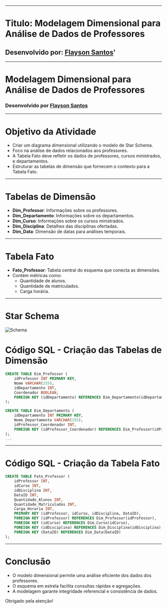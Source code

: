 
---
# Titulo: Modelagem Dimensional para Análise de Dados de Professores
## Desenvolvido por: [Flayson Santos](https://github.com/FlaysonSantos)'
---

# Modelagem Dimensional para Análise de Dados de Professores
### Desenvolvido por [Flayson Santos](https://github.com/FlaysonSantos)

---

# Objetivo da Atividade

- Criar um diagrama dimensional utilizando o modelo de Star Schema.
- Foco na análise de dados relacionados aos professores.
- A Tabela Fato deve refletir os dados de professores, cursos ministrados, e departamentos.
- Estruturar as tabelas de dimensão que fornecem o contexto para a Tabela Fato.

---

# Tabelas de Dimensão

- **Dim_Professor**: Informações sobre os professores.
- **Dim_Departamento**: Informações sobre os departamentos.
- **Dim_Curso**: Informações sobre os cursos ministrados.
- **Dim_Disciplina**: Detalhes das disciplinas ofertadas.
- **Dim_Data**: Dimensão de datas para análises temporais.

---

# Tabela Fato

- **Fato_Professor**: Tabela central do esquema que conecta as dimensões.
- Contém métricas como:
  - Quantidade de alunos.
  - Quantidade de matriculados.
  - Carga horária.

---
# Star Schema
![Schema](https://github.com/FlaysonSantos/Power_Bi/blob/main/Exercico/Modelagem%20Dimensional%20para%20An%C3%A1lise%20de%20Dados%20de%20Professores/schema.jpg)

# Código SQL - Criação das Tabelas de Dimensão

```sql
CREATE TABLE Dim_Professor (
    idProfessor INT PRIMARY KEY,
    Nome VARCHAR(255),
    idDepartamento INT,
    Coordenador BOOLEAN,
    FOREIGN KEY (idDepartamento) REFERENCES Dim_Departamento(idDepartamento)
);

CREATE TABLE Dim_Departamento (
    idDepartamento INT PRIMARY KEY,
    Nome_Departamento VARCHAR(255),
    idProfessor_Coordenador INT,
    FOREIGN KEY (idProfessor_Coordenador) REFERENCES Dim_Professor(idProfessor)
);
...
```

---

# Código SQL - Criação da Tabela Fato

```sql
CREATE TABLE Fato_Professor (
    idProfessor INT,
    idCurso INT,
    idDisciplina INT,
    DataID INT,
    Quantidade_Alunos INT,
    Quantidade_Matriculados INT,
    Carga_Horaria INT,
    PRIMARY KEY (idProfessor, idCurso, idDisciplina, DataID),
    FOREIGN KEY (idProfessor) REFERENCES Dim_Professor(idProfessor),
    FOREIGN KEY (idCurso) REFERENCES Dim_Curso(idCurso),
    FOREIGN KEY (idDisciplina) REFERENCES Dim_Disciplina(idDisciplina),
    FOREIGN KEY (DataID) REFERENCES Dim_Data(DataID)
);
```

---

# Conclusão

- O modelo dimensional permite uma análise eficiente dos dados dos professores.
- O esquema em estrela facilita consultas rápidas e agregações.
- A modelagem garante integridade referencial e consistência de dados.

Obrigado pela atenção!
